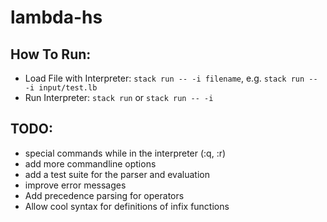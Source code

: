 # lambda-hs

## How To Run:
- Load File with Interpreter: `stack run -- -i filename`, e.g. `stack run -- -i input/test.lb`
- Run Interpreter: `stack run` or `stack run -- -i`

## TODO:
- special commands while in the interpreter (:q, :r)
- add more commandline options
- add a test suite for the parser and evaluation
- improve error messages
- Add precedence parsing for operators
- Allow cool syntax for definitions of infix functions
